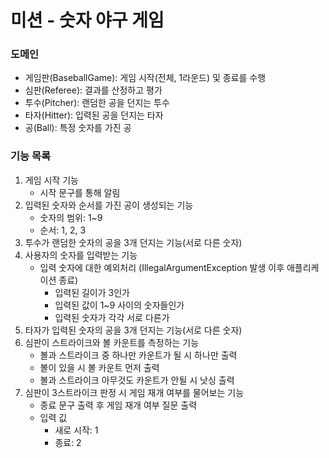 # 미션 - 숫자 야구 게임

### 도메인

- 게임판(BaseballGame): 게임 시작(전체, 1라운드) 및 종료를 수행
- 심판(Referee): 결과를 산정하고 평가
- 투수(Pitcher): 랜덤한 공을 던지는 투수
- 타자(Hitter): 입력된 공을 던지는 타자
- 공(Ball): 특정 숫자를 가진 공

### 기능 목록

1. 게임 시작 기능
   - 시작 문구를 통해 알림
2. 입력된 숫자와 순서를 가진 공이 생성되는 기능
   - 숫자의 범위: 1~9
   - 순서: 1, 2, 3
3. 투수가 랜덤한 숫자의 공을 3개 던지는 기능(서로 다른 숫자)
4. 사용자의 숫자를 입력받는 기능
   - 입력 숫자에 대한 예외처리 (IllegalArgumentException 발생 이후 애플리케이션 종료)
     - 입력된 길이가 3인가
     - 입력된 값이 1~9 사이의 숫자들인가
     - 입력된 숫자가 각각 서로 다른가
5. 타자가 입력된 숫자의 공을 3개 던지는 기능(서로 다른 숫자)
6. 심판이 스트라이크와 볼 카운트를 측정하는 기능
   - 볼과 스트라이크 중 하나만 카운트가 될 시 하나만 출력
   - 볼이 있을 시 볼 카운트 먼저 출력
   - 볼과 스트라이크 아무것도 카운트가 안될 시 낫싱 출력
7. 심판이 3스트라이크 판정 시 게임 재개 여부를 물어보는 기능
   - 종료 문구 출력 후 게임 재개 여부 질문 출력
   - 입력 깂
     - 새로 시작: 1
     - 종료: 2